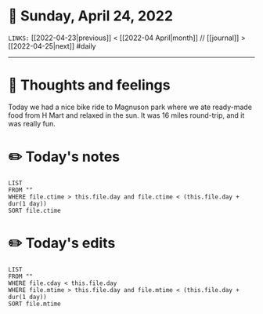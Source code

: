 # 📅 Sunday, April 24, 2022
`LINKS:` [[2022-04-23|previous]] < [[2022-04 April|month]] // [[journal]] > [[2022-04-25|next]] 
#daily

---
# 💭 Thoughts and feelings
Today we had a nice bike ride to Magnuson park where we ate ready-made food from H Mart and relaxed in the sun. It was 16 miles round-trip, and it was really fun. 

# ✏️ Today's notes
```dataview
LIST 
FROM ""
WHERE file.ctime > this.file.day and file.ctime < (this.file.day + dur(1 day))
SORT file.ctime
```
# ✏️ Today's edits
```dataview
LIST
FROM ""
WHERE file.cday < this.file.day
WHERE file.mtime > this.file.day and file.mtime < (this.file.day + dur(1 day))
SORT file.mtime
```